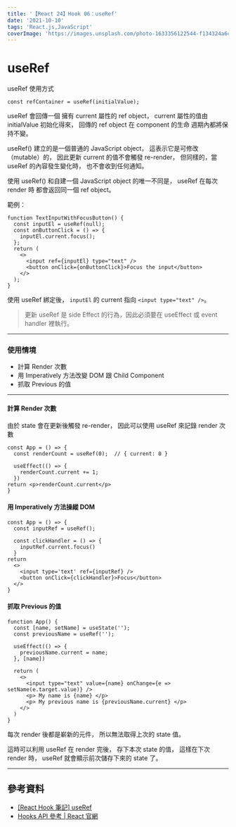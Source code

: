 ```yaml
---
title: '【React 24】Hook 06：useRef'
date: '2021-10-10'
tags: 'React.js,JavaScript'
coverImage: 'https://images.unsplash.com/photo-1633356122544-f134324a6cee?ixlib=rb-1.2.1&ixid=MnwxMjA3fDB8MHxwaG90by1wYWdlfHx8fGVufDB8fHx8&auto=format&fit=crop&w=870&q=80'
---
```



# useRef
useRef 使用方式
```
const refContainer = useRef(initialValue);
```

useRef 會回傳一個
擁有 current 屬性的 ref object，
current 屬性的值由 initialValue 初始化得來，
回傳的 ref object 在 component 的生命
週期內都將保持不變。

useRef() 建立的是一個普通的 JavaScript object，
這表示它是可修改（mutable）的，
因此更新 current 的值不會觸發 re-render，
但同樣的，當 useRef 的內容發生變化時，
也不會收到任何通知。

使用 useRef() 和自建一個
JavaScript object 的唯一不同是，
useRef 在每次 render 時
都會返回同一個 ref object。

範例：
```
function TextInputWithFocusButton() {
  const inputEl = useRef(null);
  const onButtonClick = () => {
    inputEl.current.focus();
  };
  return (
    <>
      <input ref={inputEl} type="text" />
      <button onClick={onButtonClick}>Focus the input</button>
    </>
  );
}
```

使用 useRef 綁定後，
`inputEl` 的 current 指向 `<input type="text" />`。

> 更新 useRef 是 side Effect 的行為，因此必須要在 useEffect 或 event handler 裡執行。

---

### 使用情境
- 計算 Render 次數
- 用 Imperatively 方法改變 DOM 跟 Child Component
- 抓取 Previous 的值

---

#### 計算 Render 次數
由於 state 會在更新後觸發 re-render，
因此可以使用 useRef 來記錄 render 次數
```
const App = () => {
  const renderCount = useRef(0);  // { current: 0 }
  
  useEffect(() => {
    renderCount.current += 1;
  })
return <p>renderCount.current</p>
}
```

#### 用 Imperatively 方法操縱 DOM
```
const App = () => {
  const inputRef = useRef();
  
  const clickHandler = () => {
    inputRef.current.focus()
  }
return 
  <>
    <input type='text' ref={inputRef} />
    <button onClick={clickHandler}>Focus</button>
  </>
}
```

#### 抓取 Previous 的值
```
function App() {
  const [name, setName] = useState('');
  const previousName = useRef('');

  useEffect(() => {
    previousName.current = name;
  }, [name])

  return (
    <>
      <input type="text" value={name} onChange={e => setName(e.target.value)} />
      <p> My name is {name} </p>
      <p> My previous name is {previousName.current} </p>
    </>
  )
}
```

每次 render 後都是嶄新的元件，
所以無法取得上次的 state 值。

這時可以利用 useRef 在 render 完後，
存下本次 state 的值，
這樣在下次 render 時，
useRef 就會顯示前次儲存下來的 state 了。

---

## 參考資料
- [[React Hook 筆記] useRef](https://medium.com/hannah-lin/react-hook-%E7%AD%86%E8%A8%98-useref-c628cbf0d7fb)
- [Hooks API 參考 | React 官網](https://zh-hant.reactjs.org/docs/hooks-reference.html#useref)
